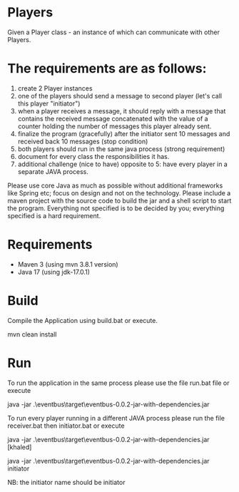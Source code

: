 # Players
Given a Player class - an instance of which can communicate with other Players.

# The requirements are as follows:

1. create 2 Player instances
2. one of the players should send a message to second player (let's call this player "initiator")
3. when a player receives a message, it should reply with a message that contains the received message concatenated with the value of a counter holding the number of messages this player already sent.
4. finalize the program (gracefully) after the initiator sent 10 messages and received back 10 messages (stop condition)
5. both players should run in the same java process (strong requirement)
6. document for every class the responsibilities it has.
7. additional challenge (nice to have) opposite to 5: have every player in a separate JAVA process.

Please use core Java as much as possible without additional frameworks like Spring etc; focus on design and not on the technology.
Please include a maven project with the source code to build the jar and a shell script to start the program.
Everything not specified is to be decided by you; everything specified is a hard requirement.

# Requirements
- Maven 3 (using mvn 3.8.1 version)
- Java 17 (using jdk-17.0.1)

# Build
Compile the Application using build.bat or execute.

mvn clean install

# Run
To run the application in the same process please use the file run.bat file or execute 

java -jar .\eventbus\target\eventbus-0.0.2-jar-with-dependencies.jar


To run every player running in a different JAVA process please run the file receiver.bat then initiator.bat or execute

java -jar .\eventbus\target\eventbus-0.0.2-jar-with-dependencies.jar [khaled]

java -jar .\eventbus\target\eventbus-0.0.2-jar-with-dependencies.jar initiator

NB: the initiator name should be initiator